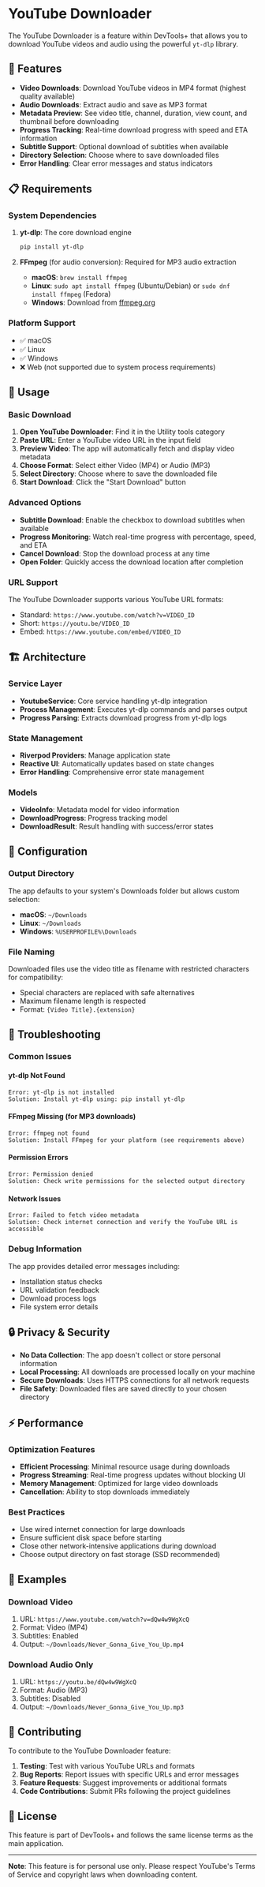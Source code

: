 # YouTube Downloader

The YouTube Downloader is a feature within DevTools+ that allows you to download YouTube videos and audio using the powerful `yt-dlp` library.

## 🚀 Features

- **Video Downloads**: Download YouTube videos in MP4 format (highest quality available)
- **Audio Downloads**: Extract audio and save as MP3 format
- **Metadata Preview**: See video title, channel, duration, view count, and thumbnail before downloading
- **Progress Tracking**: Real-time download progress with speed and ETA information
- **Subtitle Support**: Optional download of subtitles when available
- **Directory Selection**: Choose where to save downloaded files
- **Error Handling**: Clear error messages and status indicators

## 📋 Requirements

### System Dependencies

1. **yt-dlp**: The core download engine
   ```bash
   pip install yt-dlp
   ```

2. **FFmpeg** (for audio conversion): Required for MP3 audio extraction
   - **macOS**: `brew install ffmpeg`
   - **Linux**: `sudo apt install ffmpeg` (Ubuntu/Debian) or `sudo dnf install ffmpeg` (Fedora)
   - **Windows**: Download from [ffmpeg.org](https://ffmpeg.org/download.html)

### Platform Support

- ✅ macOS
- ✅ Linux
- ✅ Windows
- ❌ Web (not supported due to system process requirements)

## 🎯 Usage

### Basic Download

1. **Open YouTube Downloader**: Find it in the Utility tools category
2. **Paste URL**: Enter a YouTube video URL in the input field
3. **Preview Video**: The app will automatically fetch and display video metadata
4. **Choose Format**: Select either Video (MP4) or Audio (MP3)
5. **Select Directory**: Choose where to save the downloaded file
6. **Start Download**: Click the "Start Download" button

### Advanced Options

- **Subtitle Download**: Enable the checkbox to download subtitles when available
- **Progress Monitoring**: Watch real-time progress with percentage, speed, and ETA
- **Cancel Download**: Stop the download process at any time
- **Open Folder**: Quickly access the download location after completion

### URL Support

The YouTube Downloader supports various YouTube URL formats:
- Standard: `https://www.youtube.com/watch?v=VIDEO_ID`
- Short: `https://youtu.be/VIDEO_ID`
- Embed: `https://www.youtube.com/embed/VIDEO_ID`

## 🏗️ Architecture

### Service Layer
- **YoutubeService**: Core service handling yt-dlp integration
- **Process Management**: Executes yt-dlp commands and parses output
- **Progress Parsing**: Extracts download progress from yt-dlp logs

### State Management
- **Riverpod Providers**: Manage application state
- **Reactive UI**: Automatically updates based on state changes
- **Error Handling**: Comprehensive error state management

### Models
- **VideoInfo**: Metadata model for video information
- **DownloadProgress**: Progress tracking model
- **DownloadResult**: Result handling with success/error states

## 🔧 Configuration

### Output Directory
The app defaults to your system's Downloads folder but allows custom selection:
- **macOS**: `~/Downloads`
- **Linux**: `~/Downloads`
- **Windows**: `%USERPROFILE%\Downloads`

### File Naming
Downloaded files use the video title as filename with restricted characters for compatibility:
- Special characters are replaced with safe alternatives
- Maximum filename length is respected
- Format: `{Video Title}.{extension}`

## 🚨 Troubleshooting

### Common Issues

#### yt-dlp Not Found
```
Error: yt-dlp is not installed
Solution: Install yt-dlp using: pip install yt-dlp
```

#### FFmpeg Missing (for MP3 downloads)
```
Error: ffmpeg not found
Solution: Install FFmpeg for your platform (see requirements above)
```

#### Permission Errors
```
Error: Permission denied
Solution: Check write permissions for the selected output directory
```

#### Network Issues
```
Error: Failed to fetch video metadata
Solution: Check internet connection and verify the YouTube URL is accessible
```

### Debug Information

The app provides detailed error messages including:
- Installation status checks
- URL validation feedback
- Download process logs
- File system error details

## 🔒 Privacy & Security

- **No Data Collection**: The app doesn't collect or store personal information
- **Local Processing**: All downloads are processed locally on your machine
- **Secure Downloads**: Uses HTTPS connections for all network requests
- **File Safety**: Downloaded files are saved directly to your chosen directory

## ⚡ Performance

### Optimization Features
- **Efficient Processing**: Minimal resource usage during downloads
- **Progress Streaming**: Real-time progress updates without blocking UI
- **Memory Management**: Optimized for large video downloads
- **Cancellation**: Ability to stop downloads immediately

### Best Practices
- Use wired internet connection for large downloads
- Ensure sufficient disk space before starting
- Close other network-intensive applications during download
- Choose output directory on fast storage (SSD recommended)

## 📝 Examples

### Download Video
1. URL: `https://www.youtube.com/watch?v=dQw4w9WgXcQ`
2. Format: Video (MP4)
3. Subtitles: Enabled
4. Output: `~/Downloads/Never_Gonna_Give_You_Up.mp4`

### Download Audio Only
1. URL: `https://youtu.be/dQw4w9WgXcQ`
2. Format: Audio (MP3)
3. Subtitles: Disabled
4. Output: `~/Downloads/Never_Gonna_Give_You_Up.mp3`

## 🤝 Contributing

To contribute to the YouTube Downloader feature:

1. **Testing**: Test with various YouTube URLs and formats
2. **Bug Reports**: Report issues with specific URLs and error messages
3. **Feature Requests**: Suggest improvements or additional formats
4. **Code Contributions**: Submit PRs following the project guidelines

## 📄 License

This feature is part of DevTools+ and follows the same license terms as the main application.

---

**Note**: This feature is for personal use only. Please respect YouTube's Terms of Service and copyright laws when downloading content.